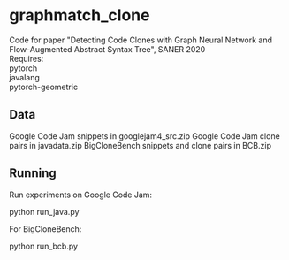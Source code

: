 # graphmatch_clone
Code for paper "Detecting Code Clones with Graph Neural Network and Flow-Augmented Abstract Syntax Tree", SANER 2020  
Requires:   
pytorch    
javalang  
pytorch-geometric  

## Data
Google Code Jam snippets in googlejam4_src.zip
Google Code Jam clone pairs in javadata.zip
BigCloneBench snippets and clone pairs in BCB.zip

## Running
Run experiments on Google Code Jam:

python run_java.py

For BigCloneBench:

python run_bcb.py
